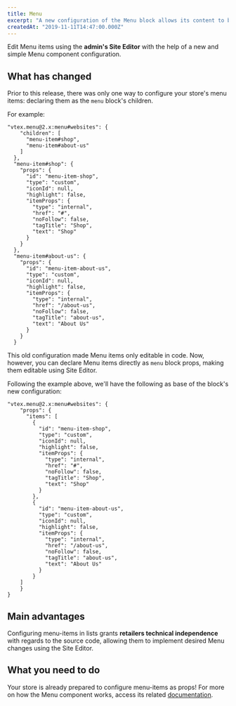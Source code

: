```yaml
---
title: Menu
excerpt: "A new configuration of the Menu block allows its content to be edited with Site Editor! If there's something that retailers like, it's code independence. And if there's something we like, it's to see happy retailers!"
createdAt: "2019-11-11T14:47:00.000Z"
---
```


Edit Menu items using the **admin's Site Editor** with the help of a new and simple Menu component configuration. 

## What has changed

Prior to this release, there was only one way to configure your store's menu items: declaring them as the `menu` block's children.

For example: 

```
"vtex.menu@2.x:menu#websites": {
    "children": [
      "menu-item#shop",
      "menu-item#about-us"
    ]
  },
  "menu-item#shop": {
    "props": {
      "id": "menu-item-shop",
      "type": "custom",
      "iconId": null,
      "highlight": false,
      "itemProps": {
        "type": "internal",
        "href": "#",
        "noFollow": false,
        "tagTitle": "Shop",
        "text": "Shop"
      }
    }
  },
  "menu-item#about-us": {
    "props": {
      "id": "menu-item-about-us",
      "type": "custom",
      "iconId": null,
      "highlight": false,
      "itemProps": {
        "type": "internal",
        "href": "/about-us",
        "noFollow": false,
        "tagTitle": "about-us",
        "text": "About Us"
      }
    }
  }

```

This old configuration made Menu items only editable in code. Now, however, you can declare Menu items directly as `menu` block props, making them editable using Site Editor.

Following the example above, we'll have the following as base of the block's new configuration:

```
"vtex.menu@2.x:menu#websites": {
    "props": {
      "items": [
        {
          "id": "menu-item-shop",
          "type": "custom",
          "iconId": null,
          "highlight": false,
          "itemProps": {
            "type": "internal",
            "href": "#",
            "noFollow": false,
            "tagTitle": "Shop",
            "text": "Shop"
          }
        },
        {
          "id": "menu-item-about-us",
          "type": "custom",
          "iconId": null,
          "highlight": false,
          "itemProps": {
            "type": "internal",
            "href": "/about-us",
            "noFollow": false,
            "tagTitle": "about-us",
            "text": "About Us"
          }
        }
    ]
    }
}

```

## Main advantages 

Configuring menu-items in lists grants **retailers technical independence** with regards to the source code, allowing them to implement desired Menu changes using the Site Editor.

## What you need to do 

Your store is already prepared to configure menu-items as props! For more on how the Menu component works, access its related [documentation](https://vtex.io/docs/app/vtex.menu).
